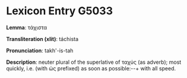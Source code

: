 # Lexicon Entry G5033

**Lemma**: τάχιστα

**Transliteration (xlit)**: táchista

**Pronunciation**: takh'-is-tah

**Description**:
neuter plural of the superlative of ταχύς (as adverb); most quickly, i.e. (with ὡς prefixed) as soon as possible:--+ with all speed.
